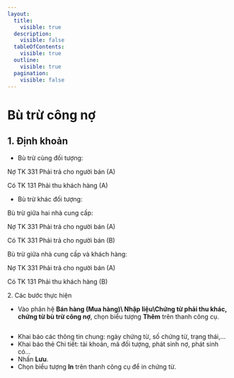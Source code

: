 ```yaml
---
layout:
  title:
    visible: true
  description:
    visible: false
  tableOfContents:
    visible: true
  outline:
    visible: true
  pagination:
    visible: false
---
```


# Bù trừ công nợ

## 1.      Định khoản

* Bù trừ cùng đối tượng:

Nợ TK 331                         Phải trả cho người bán (A)

&#x20;      Có TK 131                  Phải thu khách hàng (A)

* Bù trừ khác đối tượng:

Bù trừ giữa hai nhà cung cấp:&#x20;

&#x20;Nợ TK 331                          Phải trả cho người bán (A)

&#x20;      Có TK 331                   Phải trả cho người bán (B)

Bù trừ giữa nhà cung cấp và khách hàng:&#x20;

Nợ TK 331                          Phải trả cho người bán (A)

&#x20;      Có TK 131                   Phải thu khách hàng (B)

2\.      Các bước thực hiện

* Vào phân hệ **Bán hàng (Mua hàng)\ Nhập liệu\Chứng từ  phải thu khác, chứng từ bù trừ công nợ**, chọn biểu tượng **Thêm** trên thanh công cụ.

<figure><img src=".gitbook/assets/sb_image (44).png" alt=""><figcaption></figcaption></figure>

* Khai báo các thông tin chung: ngày chứng từ, số chứng từ, trạng thái,…
* Khai báo thẻ Chi tiết: tài khoản, mã đối tượng, phát sinh nợ, phát sinh có…
* Nhấn **Lưu**.
* Chọn biểu tượng **In** trên thanh công cụ để in chứng từ.
